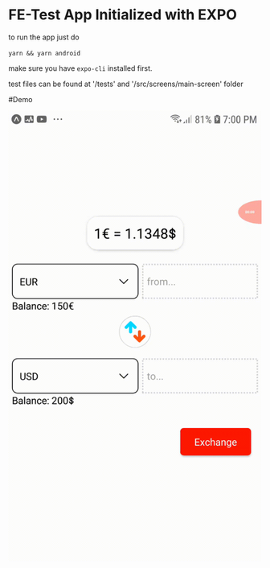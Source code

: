 # FE-Test App Initialized with EXPO

to run the app just do

`yarn && yarn android`

make sure you have `expo-cli` installed first.

test files can be found at '/tests' and '/src/screens/main-screen' folder

#Demo

[![Demo](./src/assets/demo.gif)](./src/assets/demo.gif)
